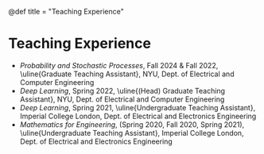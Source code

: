 @def title = "Teaching Experience"

# Teaching Experience

- *Probability and Stochastic Processes*, Fall 2024 & Fall 2022, \uline{Graduate Teaching Assistant}, NYU, Dept. of Electrical and Computer Engineering
- *Deep Learning*, Spring 2022, \uline{(Head) Graduate Teaching Assistant}, NYU, Dept. of Electrical and Computer Engineering
- *Deep Learning*, Spring 2021, \uline{Undergraduate Teaching Assistant}, Imperial College London, Dept. of Electrical and Electronics Engineering
- *Mathematics for Engineering*, (Spring 2020, Fall 2020, Spring 2021), \uline{Undergraduate Teaching Assistant}, Imperial College London, Dept. of Electrical and Electronics Engineering

